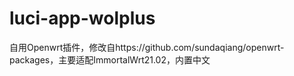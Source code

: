 # luci-app-wolplus
自用Openwrt插件，修改自https://github.com/sundaqiang/openwrt-packages，主要适配ImmortalWrt21.02，内置中文
